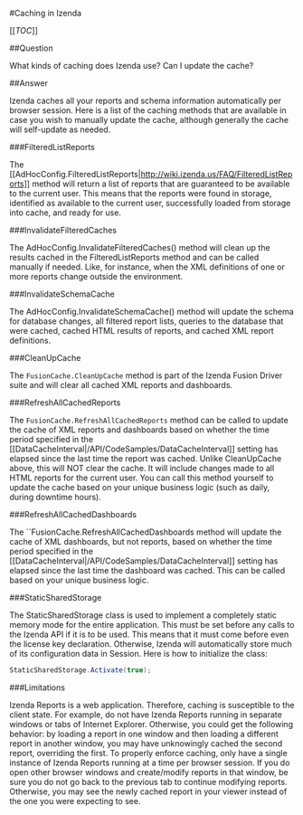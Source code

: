 #Caching in Izenda

[[_TOC_]]

##Question

What kinds of caching does Izenda use? Can I update the cache?

##Answer

Izenda caches all your reports and schema information automatically per browser session. Here is a list of the caching methods that are available in case you wish to manually update the cache, although generally the cache will self-update as needed.

###FilteredListReports

The [[AdHocConfig.FilteredListReports|http://wiki.izenda.us/FAQ/FilteredListReports]] method will return a list of reports that are guaranteed to be available to the current user. This means that the reports were found in storage, identified as available to the current user, successfully loaded from storage into cache, and ready for use.

###InvalidateFilteredCaches

The AdHocConfig.InvalidateFilteredCaches() method will clean up the results cached in the FilteredListReports method and can be called manually if needed. Like, for instance, when the XML definitions of one or more reports change outside the environment.

###InvalidateSchemaCache

The AdHocConfig.InvalidateSchemaCache() method will update the schema for database changes, all filtered report lists, queries to the database that were cached, cached HTML results of reports, and cached XML report definitions.

###CleanUpCache

The ``FusionCache.CleanUpCache`` method is part of the Izenda Fusion Driver suite and will clear all cached XML reports and dashboards.

###RefreshAllCachedReports

The ``FusionCache.RefreshAllCachedReports`` method can be called to update the cache of XML reports and dashboards based on whether the time period specified in the [[DataCacheInterval|/API/CodeSamples/DataCacheInterval]] setting has elapsed since the last time the report was cached. Unlike CleanUpCache above, this will NOT clear the cache. It will include changes made to all HTML reports for the current user. You can call this method yourself to update the cache based on your unique business logic (such as daily, during downtime hours).

###RefreshAllCachedDashboards

The ``FusionCache.RefreshAllCachedDashboards method will update the cache of XML dashboards, but not reports, based on whether the time period specified in the [[DataCacheInterval|/API/CodeSamples/DataCacheInterval]] setting has elapsed since the last time the dashboard was cached. This can be called based on your unique business logic.

###StaticSharedStorage

The StaticSharedStorage class is used to implement a completely static memory mode for the entire application. This must be set before any calls to the Izenda API if it is to be used. This means that it must come before even the license key declaration. Otherwise, Izenda will automatically store much of its configuration data in Session. Here is how to initialize the class:

```csharp
StaticSharedStorage.Activate(true);
```

###Limitations

Izenda Reports is a web application. Therefore, caching is susceptible to the client state. For example, do not have Izenda Reports running in separate windows or tabs of Internet Explorer. Otherwise, you could get the following behavior: by loading a report in one window and then loading a different report in another window, you may have unknowingly cached the second report, overriding the first. To properly enforce caching, only have a single instance of Izenda Reports running at a time per browser session. If you do open other browser windows and create/modify reports in that window, be sure you do not go back to the previous tab to continue modifying reports. Otherwise, you may see the newly cached report in your viewer instead of the one you were expecting to see.